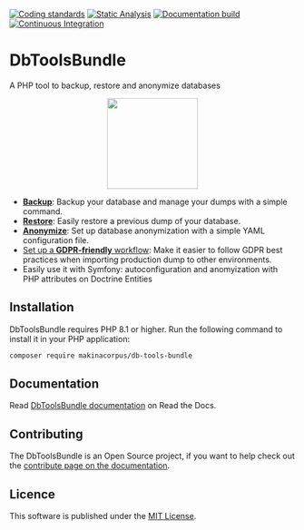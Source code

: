 [![Coding standards](https://github.com/makinacorpus/db-tools-bundle/actions/workflows/coding-standards.yml/badge.svg)](https://github.com/makinacorpus/db-tools-bundle/actions/workflows/coding-standards.yml) [![Static Analysis](https://github.com/makinacorpus/db-tools-bundle/actions/workflows/static-analysis.yml/badge.svg)](https://github.com/makinacorpus/db-tools-bundle/actions/workflows/static-analysis.yml) [![Documentation build](https://github.com/makinacorpus/DbToolsBundle/actions/workflows/docs-build.yml/badge.svg)](https://github.com/makinacorpus/DbToolsBundle/actions/workflows/docs-build.yml) [![Continuous Integration](https://github.com/makinacorpus/DbToolsBundle/actions/workflows/continuous-integration.yml/badge.svg)](https://github.com/makinacorpus/DbToolsBundle/actions/workflows/continuous-integration.yml)


# DbToolsBundle
A PHP tool to backup, restore and anonymize databases

<p align="center" style="margin: auto">
    <a href="https://dbtoolsbundle.readthedocs.io/" target="_blank">
        <img style="height:160px;" src="/docs/content/public/logo.svg">
    </a>
</p>

* **[Backup](https://dbtoolsbundle.readthedocs.io/en/stable/backup_restore.html#backup-command)**: Backup your database and manage your dumps with a simple command.
* **[Restore](https://dbtoolsbundle.readthedocs.io/en/stable/backup_restore.html#restore-command)**: Easily restore a previous dump of your database.
* **[Anonymize](https://dbtoolsbundle.readthedocs.io/en/stable/anonymization/essentials.html)**: Set up database anonymization with a simple YAML configuration file.
* [Set up a **GDPR-friendly** workflow](https://dbtoolsbundle.readthedocs.io/en/stable/anonymization/workflow.html): Make it easier to follow GDPR best practices when importing production dump to other environments.
* Easily use it with Symfony: autoconfiguration and anomyization with PHP attributes on Doctrine Entities

## Installation

DbToolsBundle requires PHP 8.1 or higher. Run the following command to install it in your PHP application:

```sh
composer require makinacorpus/db-tools-bundle
```

## Documentation

Read [DbToolsBundle documentation](https://dbtoolsbundle.readthedocs.io/) on Read the Docs.

## Contributing

The DbToolsBundle is an Open Source project, if you want to help check out the [contribute page on the documentation](https://dbtoolsbundle.readthedocs.io/en/stable/contribute/contribute.html).

## Licence

This software is published under the [MIT License](./LICENCE.md).
